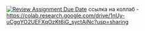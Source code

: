 [![Review Assignment Due Date](https://classroom.github.com/assets/deadline-readme-button-24ddc0f5d75046c5622901739e7c5dd533143b0c8e959d652212380cedb1ea36.svg)](https://classroom.github.com/a/s0Y_uEY5)
ссылка на коллаб - https://colab.research.google.com/drive/1nUy-uCggYO2UEFXqOzKt6iG_syctAjNc?usp=sharing
